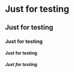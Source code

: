 # Just for testing
## Just for testing
### Just for testing
#### Just for testing
##### Just for testing